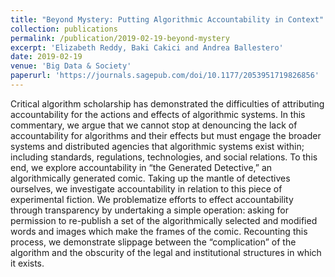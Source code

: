 ```yaml
---
title: "Beyond Mystery: Putting Algorithmic Accountability in Context"
collection: publications
permalink: /publication/2019-02-19-beyond-mystery
excerpt: 'Elizabeth Reddy, Baki Cakici and Andrea Ballestero'
date: 2019-02-19
venue: 'Big Data & Society'
paperurl: 'https://journals.sagepub.com/doi/10.1177/2053951719826856'
---
```

Critical algorithm scholarship has demonstrated the difficulties of attributing accountability for the actions and effects of algorithmic systems. In this commentary, we argue that we cannot stop at denouncing the lack of accountability for algorithms and their effects but must engage the broader systems and distributed agencies that algorithmic systems exist within; including standards, regulations, technologies, and social relations. To this end, we explore accountability in “the Generated Detective,” an algorithmically generated comic. Taking up the mantle of detectives ourselves, we investigate accountability in relation to this piece of experimental fiction. We problematize efforts to effect accountability through transparency by undertaking a simple operation: asking for permission to re-publish a set of the algorithmically selected and modified words and images which make the frames of the comic. Recounting this process, we demonstrate slippage between the “complication” of the algorithm and the obscurity of the legal and institutional structures in which it exists.
